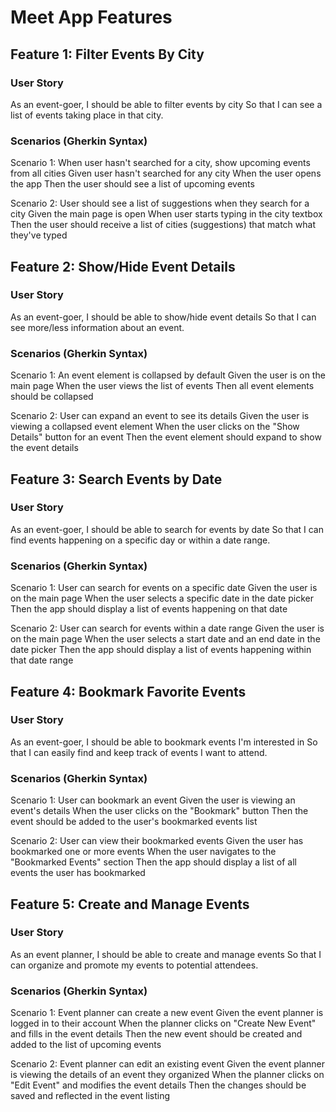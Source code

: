 # Meet App Features

## Feature 1: Filter Events By City

### User Story
As an event-goer,
I should be able to filter events by city
So that I can see a list of events taking place in that city.

### Scenarios (Gherkin Syntax)

Scenario 1: When user hasn't searched for a city, show upcoming events from all cities
Given user hasn't searched for any city
When the user opens the app
Then the user should see a list of upcoming events

Scenario 2: User should see a list of suggestions when they search for a city
Given the main page is open
When user starts typing in the city textbox
Then the user should receive a list of cities (suggestions) that match what they've typed

## Feature 2: Show/Hide Event Details

### User Story
As an event-goer,
I should be able to show/hide event details
So that I can see more/less information about an event.

### Scenarios (Gherkin Syntax)

Scenario 1: An event element is collapsed by default
Given the user is on the main page
When the user views the list of events
Then all event elements should be collapsed

Scenario 2: User can expand an event to see its details
Given the user is viewing a collapsed event element
When the user clicks on the "Show Details" button for an event
Then the event element should expand to show the event details

## Feature 3: Search Events by Date

### User Story
As an event-goer,
I should be able to search for events by date
So that I can find events happening on a specific day or within a date range.

### Scenarios (Gherkin Syntax)

Scenario 1: User can search for events on a specific date
Given the user is on the main page
When the user selects a specific date in the date picker
Then the app should display a list of events happening on that date

Scenario 2: User can search for events within a date range
Given the user is on the main page
When the user selects a start date and an end date in the date picker
Then the app should display a list of events happening within that date range

## Feature 4: Bookmark Favorite Events

### User Story
As an event-goer,
I should be able to bookmark events I'm interested in
So that I can easily find and keep track of events I want to attend.

### Scenarios (Gherkin Syntax)

Scenario 1: User can bookmark an event
Given the user is viewing an event's details
When the user clicks on the "Bookmark" button
Then the event should be added to the user's bookmarked events list

Scenario 2: User can view their bookmarked events
Given the user has bookmarked one or more events
When the user navigates to the "Bookmarked Events" section
Then the app should display a list of all events the user has bookmarked

## Feature 5: Create and Manage Events

### User Story
As an event planner,
I should be able to create and manage events
So that I can organize and promote my events to potential attendees.

### Scenarios (Gherkin Syntax)

Scenario 1: Event planner can create a new event
Given the event planner is logged in to their account
When the planner clicks on "Create New Event" and fills in the event details
Then the new event should be created and added to the list of upcoming events

Scenario 2: Event planner can edit an existing event
Given the event planner is viewing the details of an event they organized
When the planner clicks on "Edit Event" and modifies the event details
Then the changes should be saved and reflected in the event listing
